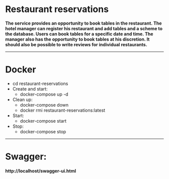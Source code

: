 # Restaurant reservations
**The service provides an opportunity to book tables in the restaurant. The hotel manager can register his restaurant and add tables and a scheme to the database. Users can book tables for a specific date and time. The manager also has the opportunity to book tables at his discretion. It should also be possible to write reviews for individual restaurants.**
***
# Docker
* cd restaurant-reservations
* Create and start:
    * docker-compose up -d
* Clean up:
    * docker-compose down
    * docker rmi restaurant-reservations:latest
* Start: 
    * docker-compose start
* Stop:
    * docker-compose stop
***
# Swagger:
#### http://localhost/swagger-ui.html

    
